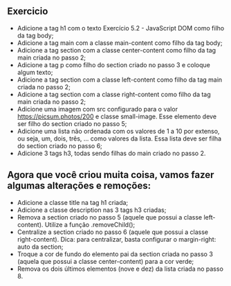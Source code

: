 ## Exercicio

- Adicione a tag h1 com o texto Exercício 5.2 - JavaScript DOM como filho da tag body;
- Adicione a tag main com a classe main-content como filho da tag body;
- Adicione a tag section com a classe center-content como filho da tag main criada no passo 2;
- Adicione a tag p como filho do section criado no passo 3 e coloque algum texto;
- Adicione a tag section com a classe left-content como filho da tag main criada no passo 2;
- Adicione a tag section com a classe right-content como filho da tag main criada no passo 2;
- Adicione uma imagem com src configurado para o valor https://picsum.photos/200 e classe small-image. Esse elemento deve ser filho do section criado no passo 5;
- Adicione uma lista não ordenada com os valores de 1 a 10 por extenso, ou seja, um, dois, três, ... como valores da lista. Essa lista deve ser filha do section criado no passo 6;
- Adicione 3 tags h3, todas sendo filhas do main criado no passo 2.

## Agora que você criou muita coisa, vamos fazer algumas alterações e remoções:

- Adicione a classe title na tag h1 criada;
- Adicione a classe description nas 3 tags h3 criadas;
- Remova a section criado no passo 5 (aquele que possui a classe left-content). Utilize a função .removeChild();
- Centralize a section criado no passo 6 (aquele que possui a classe right-content). Dica: para centralizar, basta configurar o margin-right: auto da section;
- Troque a cor de fundo do elemento pai da section criada no passo 3 (aquela que possui a classe center-content) para a cor verde;
- Remova os dois últimos elementos (nove e dez) da lista criada no passo 8.

